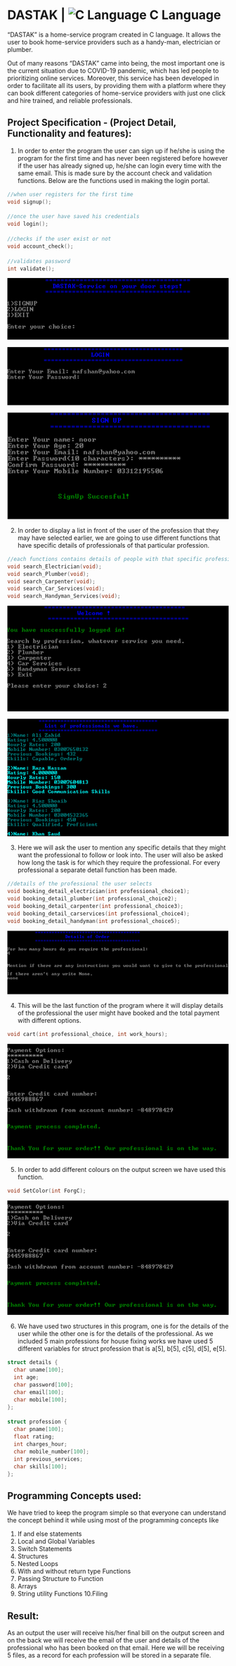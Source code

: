 # DASTAK | <img src="https://img.shields.io/badge/C-00599C?style=for-the-badge&logo=c&logoColor=white" alt="C Language"> C Language </img>

“DASTAK” is a home-service program created in C language. It allows the user to book home-service providers such as a handy-man, electrician or plumber.

Out of many reasons “DASTAK” came into being, the most important one is the current situation due to COVID-19 pandemic, which has led people to prioritizing online services. Moreover, this service has been developed in order to facilitate all its users, by providing them with a platform where they can book different categories of home-service providers with just one click and hire trained, and reliable professionals.

## Project Specification - (Project Detail, Functionality and features):

1. In order to enter the program the user can sign up if he/she is using the program for the first time and has never been registered before however if the user has already signed up, he/she can login every time with the same email. This is made sure by the account check and validation functions.
Below are the functions used in making the login portal.

```cpp
//when user registers for the first time
void signup();

//once the user have saved his credentials
void login();

//checks if the user exist or not
void account_check();

//validates password
int validate();
```
![](https://github.com/WardaaNajamm/DASTAK/blob/main/pic1.png)

![](https://github.com/WardaaNajamm/DASTAK/blob/main/pic2.png)

![](https://github.com/WardaaNajamm/DASTAK/blob/main/pic3.png)

2. In order to display a list in front of the user of the profession that they may have selected earlier, we are going to use different functions that have specific details of professionals of that particular profession.

```cpp
//each functions contains details of people with that specific profession
void search_Electrician(void);
void search_Plumber(void);
void search_Carpenter(void);
void search_Car_Services(void);
void search_Handyman_Services(void);
```
![](https://github.com/WardaaNajamm/DASTAK/blob/main/pic4.png)

![](https://github.com/WardaaNajamm/DASTAK/blob/main/pic5.png)
    
3. Here we will ask the user to mention any specific details that they might want the professional to follow or look into. The user will also be asked how long the task is for which they require the professional.
For every professional a separate detail function has been made.

```cpp
//details of the professional the user selects
void booking_detail_electrician(int professional_choice1);
void booking_detail_plumber(int professional_choice2);
void booking_detail_carpenter(int professional_choice3);
void booking_detail_carservices(int professional_choice4);
void booking_detail_handyman(int professional_choice5);
```
![](https://github.com/WardaaNajamm/DASTAK/blob/main/pic6.png)
    
4. This will be the last function of the program where it will display details of the professional the user might have booked and the total payment with different options.

```cpp
void cart(int professional_choice, int work_hours);
```
![](https://github.com/WardaaNajamm/DASTAK/blob/main/pic7.png)
    
5. In order to add different colours on the output screen we have used this function.

```cpp
void SetColor(int ForgC);
```
![](https://github.com/WardaaNajamm/DASTAK/blob/main/pic8.png)

6. We have used two structures in this program, one is for the details of the user while the other one is for the details of the professional. As we included 5 main professions for house fixing works we have used 5 different variables for struct profession that is a[5], b[5], c[5], d[5], e[5].

```cpp
struct details {
  char uname[100];
  int age;
  char password[100];
  char email[100];
  char mobile[100];
};

struct profession {
  char pname[100];
  float rating;
  int charges_hour;
  char mobile_number[100];
  int previous_services;
  char skills[100];
};
```
     
## Programming Concepts used:
 We have tried to keep the program simple so that everyone can understand the concept behind it while using most of the programming concepts like
1. If and else statements
2. Local and Global Variables
3. Switch Statements
4. Structures
5. Nested Loops
6. With and without return type Functions
7. Passing Structure to Function
8. Arrays
9. String utility Functions
10.Filing

## Result:
As an output the user will receive his/her final bill on the output screen and on the back we will receive the email of the user and details of the professional who has been booked on that email. Here we will be receiving 5 files, as a record for each profession will be stored in a separate file.

